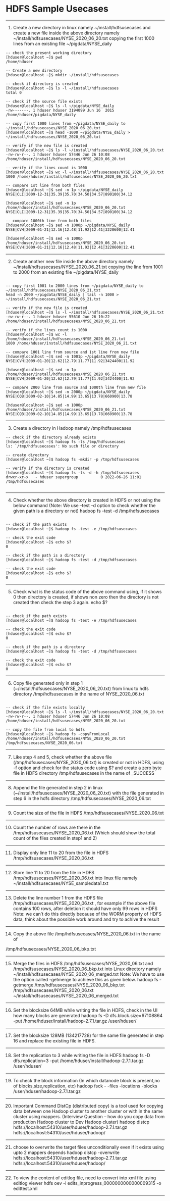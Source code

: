 # HDFS Sample Usecases

___
1. Create a new directory in linux namely ~/install/hdfsusecases and create a new file inside the above directory
namely ~/install/hdfsusecases/NYSE_2020_06_20.txt copying the first 1000 lines from an existing file
~/pigdata/NYSE_daily

```
-- check the present working directory
[hduser@localhost ~]$ pwd
/home/hduser

-- Create a new directory
[hduser@localhost ~]$ mkdir ~/install/hdfsusecases

-- check if directory is created
[hduser@localhost ~]$ ls -l ~/install/hdfsusecases
total 0

-- check if the source file exists
[hduser@localhost ~]$ ls -l ~/pigdata/NYSE_daily
-rw-------. 1 hduser hduser 3194099 Jun 16  2015 /home/hduser/pigdata/NYSE_daily

-- copy first 1000 lines from ~/pigdata/NYSE_daily to ~/install/hdfsusecases/NYSE_2020_06_20.txt
[hduser@localhost ~]$ head -1000 ~/pigdata/NYSE_daily > ~/install/hdfsusecases/NYSE_2020_06_20.txt

-- verify if the new file is created
[hduser@localhost ~]$ ls -l ~/install/hdfsusecases/NYSE_2020_06_20.txt
-rw-rw-r--. 1 hduser hduser 57446 Jun 26 10:08 /home/hduser/install/hdfsusecases/NYSE_2020_06_20.txt

-- verify if the lines count is 1000
[hduser@localhost ~]$ wc -l ~/install/hdfsusecases/NYSE_2020_06_20.txt
1000 /home/hduser/install/hdfsusecases/NYSE_2020_06_20.txt

-- compare 1st line from both files 
[hduser@localhost ~]$ sed -n 1p ~/pigdata/NYSE_daily
NYSE|CLI|2009-12-31|35.39|35.70|34.50|34.57|890100|34.12

[hduser@localhost ~]$ sed -n 1p /home/hduser/install/hdfsusecases/NYSE_2020_06_20.txt
NYSE|CLI|2009-12-31|35.39|35.70|34.50|34.57|890100|34.12

-- compare 1000th line from both files 
[hduser@localhost ~]$ sed -n 1000p ~/pigdata/NYSE_daily
NYSE|CVH|2009-01-21|12.16|12.48|11.92|12.41|3220600|12.41

[hduser@localhost ~]$ sed -n 1000p /home/hduser/install/hdfsusecases/NYSE_2020_06_20.txt
NYSE|CVH|2009-01-21|12.16|12.48|11.92|12.41|3220600|12.41

```
___
2. Create another new file inside the above directory namely ~/install/hdfsusecases/NYSE_2020_06_21.txt copying
the line from 1001 to 2000 from an existing file ~/pigdata/NYSE_daily

``` 

-- copy first 1001 to 2000 lines from ~/pigdata/NYSE_daily to ~/install/hdfsusecases/NYSE_2020_06_21.txt
head -n 2000 ~/pigdata/NYSE_daily | tail -n 1000 > ~/install/hdfsusecases/NYSE_2020_06_21.txt

-- verify if the new file is created
[hduser@localhost ~]$ ls -l ~/install/hdfsusecases/NYSE_2020_06_21.txt
-rw-rw-r--. 1 hduser hduser 55610 Jun 26 10:22 /home/hduser/install/hdfsusecases/NYSE_2020_06_21.txt

-- verify if the lines count is 1000
[hduser@localhost ~]$ wc -l /home/hduser/install/hdfsusecases/NYSE_2020_06_21.txt
1000 /home/hduser/install/hdfsusecases/NYSE_2020_06_21.txt

-- compare 1001 line from source and 1st line from new file 
[hduser@localhost ~]$ sed -n 1001p ~/pigdata/NYSE_daily
NYSE|CVH|2009-01-20|12.62|12.79|11.77|11.92|3424400|11.92

[hduser@localhost ~]$ sed -n 1p /home/hduser/install/hdfsusecases/NYSE_2020_06_21.txt
NYSE|CVH|2009-01-20|12.62|12.79|11.77|11.92|3424400|11.92

-- compare 2000 line from source and 1000th line from new file 
[hduser@localhost ~]$ sed -n 2000p ~/pigdata/NYSE_daily
NYSE|CQB|2009-02-10|14.85|14.99|13.65|13.78|660900|13.78

[hduser@localhost ~]$ sed -n 1000p /home/hduser/install/hdfsusecases/NYSE_2020_06_21.txt
NYSE|CQB|2009-02-10|14.85|14.99|13.65|13.78|660900|13.78

```

___
3. Create a directory in Hadoop namely /tmp/hdfsusecases

```
-- check if the directory already exists
[hduser@localhost ~]$ hadoop fs -ls /tmp/hdfsusecases
ls: `/tmp/hdfsusecases': No such file or directory

-- create directory
[hduser@localhost ~]$ hadoop fs -mkdir -p /tmp/hdfsusecases

-- verify if the directory is created
[hduser@localhost ~]$ hadoop fs -ls -d -h /tmp/hdfsusecases
drwxr-xr-x   - hduser supergroup          0 2022-06-26 11:01 /tmp/hdfsusecases


```


___
4. Check whether the above directory is created in HDFS or not using the below command (Note: We use –test –d
option to check whether the given path is a directory or not)
hadoop fs -test -d /tmp/hdfsusecases

``` 

-- check if the path exists
[hduser@localhost ~]$ hadoop fs -test -e /tmp/hdfsusecases

-- check the exit code
[hduser@localhost ~]$ echo $?
0

-- check if the path is a directory
[hduser@localhost ~]$ hadoop fs -test -d /tmp/hdfsusecases

-- check the exit code
[hduser@localhost ~]$ echo $?
0

```

___
5. Check what is the status code of the above command using, if it shows 0 then directory is created, if shows non
zero then the directory is not created then check the step 3 again.
echo $?

``` 

-- check if the path exists
[hduser@localhost ~]$ hadoop fs -test -e /tmp/hdfsusecases

-- check the exit code
[hduser@localhost ~]$ echo $?
0

-- check if the path is a directory
[hduser@localhost ~]$ hadoop fs -test -d /tmp/hdfsusecases

-- check the exit code
[hduser@localhost ~]$ echo $?
0

```

___
6. Copy file generated only in step 1 (~/install/hdfsusecases/NYSE_2020_06_20.txt) from linux to hdfs directory
/tmp/hdfsusecases in the name of NYSE_2020_06.txt

```

-- check if the file exists locally
[hduser@localhost ~]$ ls -l ~/install/hdfsusecases/NYSE_2020_06_20.txt
-rw-rw-r--. 1 hduser hduser 57446 Jun 26 10:08 /home/hduser/install/hdfsusecases/NYSE_2020_06_20.txt

-- copy the file from local to hdfs
[hduser@localhost ~]$ hadoop fs -copyFromLocal /home/hduser/install/hdfsusecases/NYSE_2020_06_20.txt /tmp/hdfsusecases/NYSE_2020_06.txt

```

___
7. Like step 4 and 5, check whether the above file (/tmp/hdfsusecases/NYSE_2020_06.txt) is created or not in HDFS,
using -f option and check for the status code using $? and create a zero byte file in HDFS directory
/tmp/hdfsusecases in the name of _SUCCESS


___
8. Append the file generated in step 2 in linux (~/install/hdfsusecases/NYSE_2020_06_20.txt) with the file generated
in step 6 in the hdfs directory /tmp/hdfsusecases/NYSE_2020_06.txt


___
9. Count the size of the file in HDFS /tmp/hdfsusecases/NYSE_2020_06.txt


___
10. Count the number of rows are there in the /tmp/hdfsusecases/NYSE_2020_06.txt (Which should show the total
count of the files created in step1 and 2)


___
11. Display only line 11 to 20 from the file in HDFS /tmp/hdfsusecases/NYSE_2020_06.txt


___
12. Store line 11 to 20 from the file in HDFS /tmp/hdfsusecases/NYSE_2020_06.txt into linux file namely
~/install/hdfsusecases/NYSE_sampledata1.txt


___
13. Delete the line number 1 from the HDFS file /tmp/hdfsusecases/NYSE_2020_06.txt , for example if the above file
contains 100 rows, after deletion it should have only 99 rows in HDFS
Note: we can’t do this directly because of the WORM property of HDFS data, think about the possible work
around and try to achive the result


___
14. Copy the above file /tmp/hdfsusecases/NYSE_2020_06.txt in the name of

/tmp/hdfsusecases/NYSE_2020_06_bkp.txt


___
15. Merge the files in HDFS /tmp/hdfsusecases/NYSE_2020_06.txt and /tmp/hdfsusecases/NYSE_2020_06_bkp.txt
into Linux directory namely ~/install/hdfsusecases/NYSE_2020_06_merged.txt
Note: We have to use the option called -getmerge to achieve this as given below.
hadoop fs -getmerge /tmp/hdfsusecases/NYSE_2020_06_bkp.txt /tmp/hdfsusecases/NYSE_2020_06.txt
~/install/hdfsusecases/NYSE_2020_06_merged.txt


___
16. Set the blocksize 64MB while writing the file in HDFS, check in the UI how many blocks are generated
hadoop fs -D dfs.block.size=67108864 -put /home/hduser/install/hadoop-2.7.1.tar.gz /user/hduser/


___
17. Set the blocksize 128MB (134217728) for the same file generated in step 16 and replace the existing file in HDFS.


___
18. Set the replication to 3 while writing the file in HDFS
hadoop fs -D dfs.replication=3 -put /home/hduser/install/hadoop-2.7.1.tar.gz /user/hduser/


___
19. To check the block information (In which datanode block is present,no of blocks,size,replication, etc)
hadoop fsck - -files -locations -blocks /user/hduser/hadoop-2.7.1.tar.gz


___
20. Important Command DistCp (distributed copy) is a tool used for copying data between one Hadoop cluster to
another cluster or with in the same cluster using mappers. (Interview Question – how do you copy data from
production Hadoop cluster to Dev Hadoop cluster)
hadoop distcp hdfs://localhost:54310/user/hduser/hadoop-2.7.1.tar.gz
hdfs://localhost:54310/user/hduser/hadoop/


___
21. choose to overwrite the target files unconditionally even if it exists using upto 2 mappers depends
hadoop distcp -overwrite hdfs://localhost:54310/user/hduser/hadoop-2.7.1.tar.gz
hdfs://localhost:54310/user/hduser/hadoop/


___
22. To view the content of editlog file, need to convert into xml file using editlog viewer
hdfs oev -i edits_inprogress_0000000000000009315 -o edittest.xml

___
